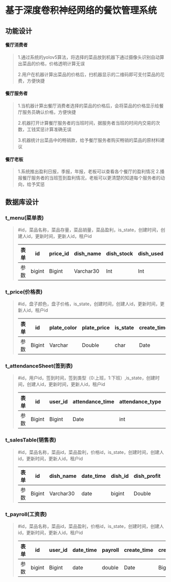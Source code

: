 # 基于深度卷积神经网络的餐饮管理系统

## 功能设计

#### 餐厅消费者

> 1.通过系统的yolov5算法，将选择的菜品放到机器下通过摄像头识别自动算出菜品的价格，价格透明计算无误
>
> 2.用户在机器计算出菜品的价格后，扫机器显示的二维码即可支付菜品的花费，方便快捷



#### 餐厅服务者

>1.当机器计算出餐厅消费者选择的菜品的价格后，会将菜品的价格显示给餐厅服务员确认价格，方便快捷
>
>2.机器打开计算餐厅服务者的当班时间，据服务者当班的时间内交易的次数，工钱奖惩计算准确无误
>
>3.机器统计出菜品中的畅销款，给予餐厅服务者购买畅销的菜品的原材料建议



#### 餐厅老板

>1.系统推出盈利日报，季报，年报，老板可以查看各个餐厅的盈利情况
>2.播报餐厅服务者的当班签到盈利情况，老板可以更清楚的知道每个服务者的动向，给予奖惩



## 数据库设计

### t_menu(菜单表)

>#id，菜品名称，菜品存量，菜品销量，菜品盈利，is_state，创建时间，创建人id，更新时间，更新人id，租户id
>
>| 表单 | id     | price_id | dish_name | dish_stock | dish_used | dish_profit | is_state | create_time | create_id | update_time | update_id | tenant_id |
>| ---- | ------ | -------- | --------- | ---------- | --------- | ----------- | -------- | ----------- | --------- | ----------- | --------- | --------- |
>| 参数 | bigint | Bigint   | Varchar30 | Int        | Int       | double      | char     | Date        | Bigint    | Date        | Bigint    | Bigint    |
>



### t_price(价格表)

>#id，盘子颜色，盘子价格，is_state，创建时间，创建人id，更新时间，更新人id，租户id
>
>| 表单 | id     | plate_color | plate_price | is_state | create_time | create_id | update_time | update_id | tenant_id |
>| ---- | ------ | ----------- | ----------- | -------- | ----------- | --------- | ----------- | --------- | --------- |
>| 参数 | Bigint | Varchar     | Double      | char     | Date        | Bigint    | Date        | Bigint    | Bigint    |



### t_attendanceSheet(签到表)

>#id，用户id，签到时间，签到类型（0:上班，1:下班）,is_state，创建时间，创建人id，更新时间，更新人id，租户id
>
>| 表单 | id     | user_id | attendance_time | attendance_type | is_state | create_time | create_id | update_time | update_id | tenant_id |
>| ---- | ------ | ------- | --------------- | --------------- | -------- | ----------- | --------- | ----------- | --------- | --------- |
>| 参数 | Bigint | Bigint  | Date            | int             | char     | Date        | Bigint    | Date        | Bigint    | Bigint    |



### t_salesTable(销售表)

>#id，菜品名称，菜品id，菜品盈利，价格id，is_state，创建时间，创建人id，更新时间，更新人id，租户id
>
>| 表单 | id     | dish_name | date_time | dish_id | dish_profit | price_id | is_state | create_time | create_id | update_time | update_id | tenant_id |
>| ---- | ------ | --------- | --------- | ------- | ----------- | -------- | -------- | ----------- | --------- | ----------- | --------- | --------- |
>| 参数 | Bigint | Varchar30 | date      | bigint  | Double      | Bigint   | char     | Date        | Bigint    | Date        | Bigint    | Bigint    |



### t_payroll(工资表)

>#id，菜品名称，菜品id，菜品盈利，价格id，is_state，创建时间，创建人id，更新时间，更新人id，租户id
>
>| 表单 | id     | user_id | date_time | payroll | create_time | create_id | update_time | update_id | tenant_id |
>| ---- | ------ | ------- | --------- | ------- | ----------- | --------- | ----------- | --------- | --------- |
>| 参数 | bigint | Bigint  | date      | double  | Date        | Bigint    | Date        | Bigint    | Bigint    |





